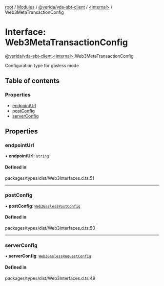 [root](../README.md) / [Modules](../modules.md) / [@verida/vda-sbt-client](../modules/verida_vda_sbt_client.md) / [<internal\>](../modules/verida_vda_sbt_client._internal_.md) / Web3MetaTransactionConfig

# Interface: Web3MetaTransactionConfig

[@verida/vda-sbt-client](../modules/verida_vda_sbt_client.md).[<internal\>](../modules/verida_vda_sbt_client._internal_.md).Web3MetaTransactionConfig

Configuration type for gasless mode

## Table of contents

### Properties

- [endpointUrl](verida_vda_sbt_client._internal_.Web3MetaTransactionConfig.md#endpointurl)
- [postConfig](verida_vda_sbt_client._internal_.Web3MetaTransactionConfig.md#postconfig)
- [serverConfig](verida_vda_sbt_client._internal_.Web3MetaTransactionConfig.md#serverconfig)

## Properties

### endpointUrl

• **endpointUrl**: `string`

#### Defined in

packages/types/dist/Web3Interfaces.d.ts:51

___

### postConfig

• **postConfig**: [`Web3GaslessPostConfig`](verida_vda_sbt_client._internal_.Web3GaslessPostConfig.md)

#### Defined in

packages/types/dist/Web3Interfaces.d.ts:50

___

### serverConfig

• **serverConfig**: [`Web3GaslessRequestConfig`](verida_vda_sbt_client._internal_.Web3GaslessRequestConfig.md)

#### Defined in

packages/types/dist/Web3Interfaces.d.ts:49
